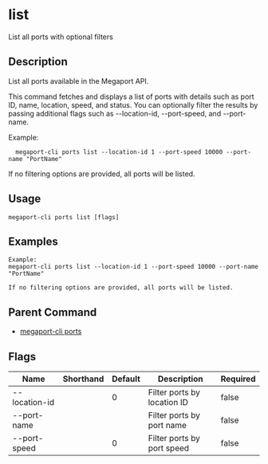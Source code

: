 # list

List all ports with optional filters

## Description

List all ports available in the Megaport API.

This command fetches and displays a list of ports with details such as
port ID, name, location, speed, and status. You can optionally filter the results 
by passing additional flags such as --location-id, --port-speed, and --port-name.

Example:
```
  megaport-cli ports list --location-id 1 --port-speed 10000 --port-name "PortName"
```

If no filtering options are provided, all ports will be listed.



## Usage

```
megaport-cli ports list [flags]
```

## Examples

```
Example:
megaport-cli ports list --location-id 1 --port-speed 10000 --port-name "PortName"

If no filtering options are provided, all ports will be listed.
```

## Parent Command

* [megaport-cli ports](megaport-cli_ports.md)




## Flags

| Name | Shorthand | Default | Description | Required |
|------|-----------|---------|-------------|----------|
| --location-id |  | 0 | Filter ports by location ID | false |
| --port-name |  |  | Filter ports by port name | false |
| --port-speed |  | 0 | Filter ports by port speed | false |



